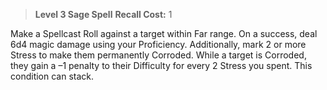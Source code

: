 > **Level 3 Sage Spell**
> **Recall Cost:** 1

Make a Spellcast Roll against a target within Far range. On a success, deal 6d4 magic damage using your Proficiency. Additionally, mark 2 or more Stress to make them permanently Corroded. While a target is Corroded, they gain a –1 penalty to their Difficulty for every 2 Stress you spent. This condition can stack.
